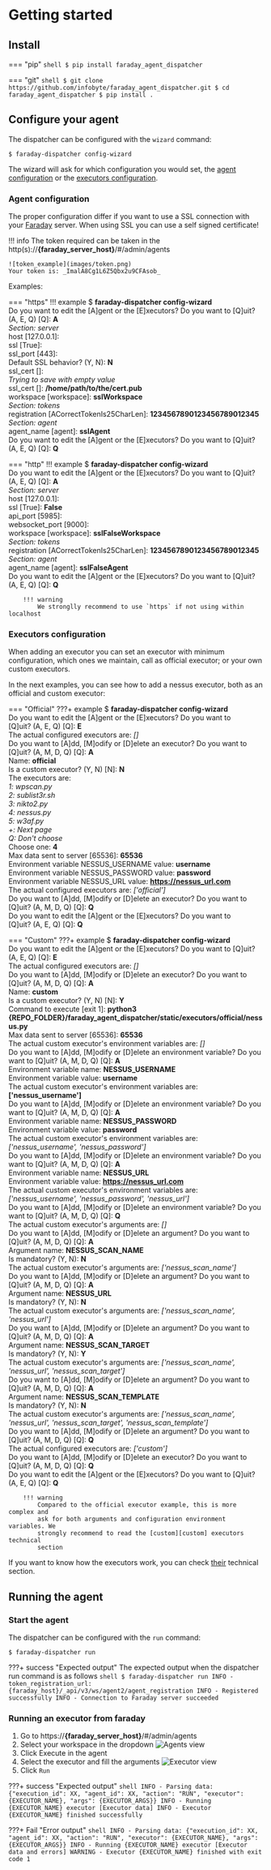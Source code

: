 # Getting started

## Install

=== "pip"
    ```shell
    $ pip install faraday_agent_dispatcher
    ```

=== "git"
    ```shell
    $ git clone https://github.com/infobyte/faraday_agent_dispatcher.git
    $ cd faraday_agent_dispatcher
    $ pip install .
    ```

## Configure your agent

The dispatcher can be configured with the `wizard` command: <!--Add link to proper page-->

```shell
$ faraday-dispatcher config-wizard
```

The wizard will ask for which configuration you would set, the
 [agent configuration](#agent-configuration) or the
 [executors configuration](#executors-configuration).

### Agent configuration

The proper configuration differ if you want to use a SSL connection with your
 [Faraday][faraday] server. When using SSL you can use a self signed certificate!

!!! info
    The token required can be taken in the http(s)://__{faraday_server_host}__/#/admin/agents

    ![token_example](images/token.png)
    Your token is: _ImalA8Cg1L6Z5Qbx2u9CFAsob_

Examples:

=== "https"
    !!! example
        $ **faraday-dispatcher config-wizard**  
        Do you want to edit the [A]gent or the [E]xecutors? Do you want to [Q]uit?  
         (A, E, Q) [Q]: **A**  
        _Section: server_  
        host [127.0.0.1]:  
        ssl [True]:  
        ssl_port [443]:  
        Default SSL behavior? (Y, N): **N**  
        ssl_cert []:  
        _Trying to save with empty value_  
        ssl_cert []: **/home/path/to/the/cert.pub**  
        workspace [workspace]: **sslWorkspace**  
        _Section: tokens_  
        registration [ACorrectTokenIs25CharLen]: **1234567890123456789012345**  
        _Section: agent_  
        agent_name [agent]: **sslAgent**  
        Do you want to edit the [A]gent or the [E]xecutors? Do you want to [Q]uit?  
         (A, E, Q) [Q]: **Q**  

=== "http"
    !!! example
        $ **faraday-dispatcher config-wizard**  
        Do you want to edit the [A]gent or the [E]xecutors? Do you want to [Q]uit?  
         (A, E, Q) [Q]: **A**  
        _Section: server_  
        host [127.0.0.1]:  
        ssl [True]: **False**  
        api_port [5985]:  
        websocket_port [9000]:  
        workspace [workspace]: **sslFalseWorkspace**  
        _Section: tokens_  
        registration [ACorrectTokenIs25CharLen]: **1234567890123456789012345**  
        _Section: agent_  
        agent_name [agent]: **sslFalseAgent**  
        Do you want to edit the [A]gent or the [E]xecutors? Do you want to [Q]uit?  
        (A, E, Q) [Q]: **Q**  

        !!! warning
            We stronglly recommend to use `https` if not using within localhost

### Executors configuration

When adding an executor you can set an executor with minimum configuration,
 which ones we maintain, call as official executor; or your own custom
 executors.

In the next examples, you can see how to add a nessus executor, both as an
official and custom executor:

=== "Official"
    ???+ example
        $ **faraday-dispatcher config-wizard**  
        Do you want to edit the [A]gent or the [E]xecutors? Do you want to  
        [Q]uit? (A, E, Q) [Q]: **E**  
        The actual configured executors are: _[]_  
        Do you want to [A]dd, [M]odify or [D]elete an executor? Do you want to  
        [Q]uit? (A, M, D, Q) [Q]: **A**  
        Name: **official**  
        Is a custom executor? (Y, N) [N]: **N**  
        The executors are:  
        _1: wpscan.py_  
        _2: sublist3r.sh_  
        _3: nikto2.py_  
        _4: nessus.py_  
        _5: w3af.py_  
        _+: Next page_  
        _Q: Don't choose_  
        Choose one: **4**  
        Max data sent to server [65536]: **65536**  
        Environment variable NESSUS_USERNAME value: **username**  
        Environment variable NESSUS_PASSWORD value: **password**  
        Environment variable NESSUS_URL value: **https://nessus_url.com**  
        The actual configured executors are: _['official']_  
        Do you want to [A]dd, [M]odify or [D]elete an executor? Do you want to  
        [Q]uit? (A, M, D, Q) [Q]: **Q**  
        Do you want to edit the [A]gent or the [E]xecutors? Do you want to  
        [Q]uit? (A, E, Q) [Q]: **Q**  

=== "Custom"
    ???+ example
        $ **faraday-dispatcher config-wizard**  
        Do you want to edit the [A]gent or the [E]xecutors? Do you want to
        [Q]uit? (A, E, Q) [Q]: **E**  
        The actual configured executors are: _[]_  
        Do you want to [A]dd, [M]odify or [D]elete an executor? Do you want to
        [Q]uit? (A, M, D, Q) [Q]: **A**  
        Name: **custom**  
        Is a custom executor? (Y, N) [N]: **Y**  
        Command to execute [exit 1]: **python3
        {REPO_FOLDER}/faraday_agent_dispatcher/static/executors/official/nessus.py**  
        Max data sent to server [65536]: **65536**  
        The actual custom executor's environment variables are: _[]_  
        Do you want to [A]dd, [M]odify or [D]elete an environment variable? Do you
         want to [Q]uit? (A, M, D, Q) [Q]: **A**  
        Environment variable name: **NESSUS_USERNAME**  
        Environment variable value: **username**  
        The actual custom executor's environment variables are: __['nessus_username']__  
        Do you want to [A]dd, [M]odify or [D]elete an environment variable? Do you
         want to [Q]uit? (A, M, D, Q) [Q]: **A**  
        Environment variable name: **NESSUS_PASSWORD**  
        Environment variable value: **password**  
        The actual custom executor's environment variables are: _['nessus_username',
         'nessus_password']_  
        Do you want to [A]dd, [M]odify or [D]elete an environment variable? Do you
         want to [Q]uit? (A, M, D, Q) [Q]: **A**  
        Environment variable name: **NESSUS_URL**  
        Environment variable value: **https://nessus_url.com**  
        The actual custom executor's environment variables are: _['nessus_username',
         'nessus_password', 'nessus_url']_  
        Do you want to [A]dd, [M]odify or [D]elete an environment variable? Do you
         want to [Q]uit? (A, M, D, Q) [Q]: **Q**  
        The actual custom executor's arguments are: _[]_  
        Do you want to [A]dd, [M]odify or [D]elete an argument? Do you want to
         [Q]uit? (A, M, D, Q) [Q]: **A**  
        Argument name: **NESSUS_SCAN_NAME**  
        Is mandatory? (Y, N): **N**  
        The actual custom executor's arguments are: _['nessus_scan_name']_  
        Do you want to [A]dd, [M]odify or [D]elete an argument? Do you want to
         [Q]uit? (A, M, D, Q) [Q]: **A**  
        Argument name: **NESSUS_URL**  
        Is mandatory? (Y, N): **N**  
        The actual custom executor's arguments are: _['nessus_scan_name',
         'nessus_url']_  
        Do you want to [A]dd, [M]odify or [D]elete an argument? Do you want to
         [Q]uit? (A, M, D, Q) [Q]: **A**  
        Argument name: **NESSUS_SCAN_TARGET**  
        Is mandatory? (Y, N): **Y**  
        The actual custom executor's arguments are: _['nessus_scan_name',
        'nessus_url', 'nessus_scan_target']_  
        Do you want to [A]dd, [M]odify or [D]elete an argument? Do you want to
         [Q]uit? (A, M, D, Q) [Q]: **A**  
        Argument name: **NESSUS_SCAN_TEMPLATE**  
        Is mandatory? (Y, N): **N**  
        The actual custom executor's arguments are: _['nessus_scan_name',
        'nessus_url', 'nessus_scan_target', 'nessus_scan_template']_  
        Do you want to [A]dd, [M]odify or [D]elete an argument? Do you want to
         [Q]uit? (A, M, D, Q) [Q]: **Q**  
        The actual configured executors are: _['custom']_  
        Do you want to [A]dd, [M]odify or [D]elete an executor? Do you want to
         [Q]uit? (A, M, D, Q) [Q]: **Q**  
        Do you want to edit the [A]gent or the [E]xecutors? Do you want to [Q]uit?
         (A, E, Q) [Q]: **Q**  

        !!! warning
            Compared to the official executor example, this is more complex and
            ask for both arguments and configuration environment variables. We
            strongly recommend to read the [custom][custom] executors technical
            section

If you want to know how the executors work, you can check [their][executors]
technical section.

## Running the agent

### Start the agent

The dispatcher can be configured with the `run` command: <!--Add link to proper page-->

```shell
$ faraday-dispatcher run
```

???+ success "Expected output"
    The expected output when the dispatcher run command is as follows
    ```shell
    $ faraday-dispatcher run
    INFO - token_registration_url: {faraday_host}/_api/v3/ws/agent2/agent_registration
    INFO - Registered successfully
    INFO - Connection to Faraday server succeeded
    ```

### Running an executor from faraday

1. Go to https://__{faraday_server_host}__/#/admin/agents
1. Select your workspace in the dropdown
   ![Agents view](images/agent_example.png)
1. Click Execute in the agent
1. Select the executor and fill the arguments
   ![Executor view](images/executor_example.png)
1. Click `Run`

???+ success "Expected output"
    ```shell
    INFO - Parsing data: {"execution_id": XX, "agent_id": XX, "action": "RUN", "executor": {EXECUTOR_NAME}, "args": {EXECUTOR_ARGS}}
    INFO - Running {EXECUTOR_NAME} executor
    [Executor data]
    INFO - Executor {EXECUTOR_NAME} finished successfully
    ```

???+ Fail "Error output"
    ```shell
    INFO - Parsing data: {"execution_id": XX, "agent_id": XX, "action": "RUN", "executor": {EXECUTOR_NAME}, "args": {EXECUTOR_ARGS}}
    INFO - Running {EXECUTOR_NAME} executor
    [Executor data and errors]
    WARNING - Executor {EXECUTOR_NAME} finished with exit code 1
    ```

[faraday]: https://github.com/infobyte/faraday
[executors]: technical/agents.md#executors
[custom]: technical/agents.md#custom-executors
